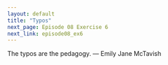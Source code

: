```yaml
---
layout: default
title: "Typos"
next_page: Episode 08 Exercise 6
next_link: episode08_ex6
---
```


The typos are the pedagogy.
— Emily Jane McTavish
